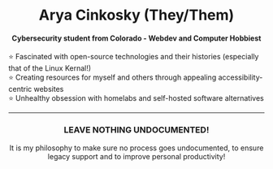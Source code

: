 <h1 align="center">
  <br>
  Arya Cinkosky (They/Them)
  <br>
</h1>

<h4 align="center">Cybersecurity student from Colorado - Webdev and Computer Hobbiest</h4>

<p align="left">
⭐ Fascinated with open-source technologies and their histories (especially that of the Linux Kernal!) 
  <br/>
⭐ Creating resources for myself and others through appealing accessibility-centric websites 
  <br/>
⭐ Unhealthy obsession with homelabs and self-hosted software alternatives 
  <br/>
</p>

<hr/>

<h3 align="center">LEAVE NOTHING UNDOCUMENTED!</h3>

<p align="center">
  It is my philosophy to make sure no process goes undocumented, to ensure legacy support and to improve personal productivity!
</p>
